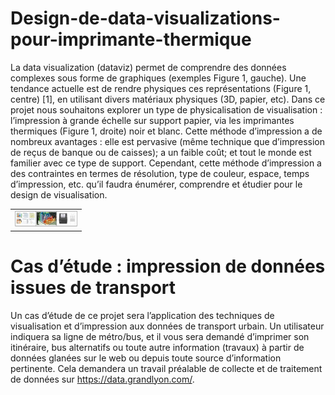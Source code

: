 # Design-de-data-visualizations-pour-imprimante-thermique
La data visualization (dataviz) permet de comprendre des données complexes sous forme de graphiques (exemples Figure 1, gauche). Une tendance actuelle est de rendre physiques ces représentations (Figure 1, centre) [1], en utilisant divers matériaux physiques (3D, papier, etc). Dans ce projet nous souhaitons explorer un type de physicalisation de visualisation : l’impression à grande échelle sur support papier, via les imprimantes thermiques (Figure 1, droite) noir et blanc. Cette méthode d’impression a de nombreux avantages : elle est pervasive (même technique que d’impression de reçus de banque ou de caisses); a un faible coût; et tout le monde est familier avec ce type de support. Cependant, cette méthode d’impression a des contraintes en termes de résolution, type de couleur, espace, temps d’impression, etc. qu’il faudra énumérer, comprendre et étudier pour le design de visualisation.

<table border="0">
  <tr>
    <td>
      <img src="img/data-visulization-murray.png" style="width: 100px;">
    </td>
  </tr>
</table>

# Cas d’étude : impression de données issues de transport
Un cas d’étude de ce projet sera l’application des techniques de visualisation et d’impression aux données de transport urbain. Un utilisateur indiquera sa ligne de métro/bus, et il vous sera demandé d’imprimer son itinéraire, bus alternatifs ou toute autre information (travaux) à partir de données glanées sur le web ou depuis toute source d’information pertinente. Cela demandera un travail préalable de collecte et de traitement de données sur https://data.grandlyon.com/.

